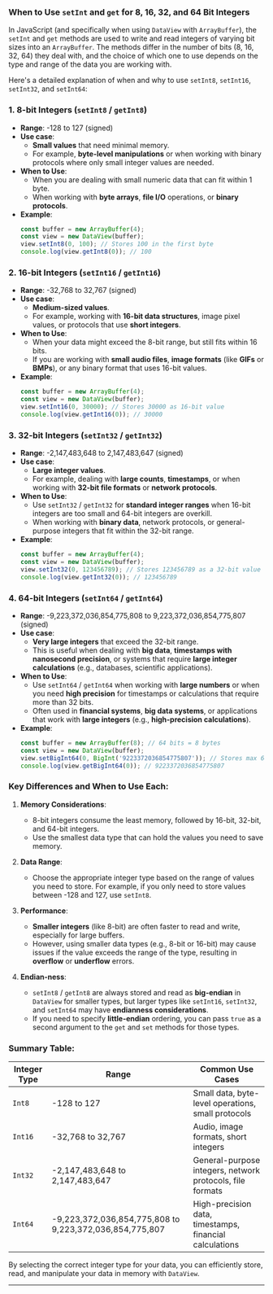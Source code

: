 ### When to Use `setInt` and `get` for 8, 16, 32, and 64 Bit Integers

In JavaScript (and specifically when using `DataView` with `ArrayBuffer`), the `setInt` and `get` methods are used to write and read integers of varying bit sizes into an `ArrayBuffer`. The methods differ in the number of bits (8, 16, 32, 64) they deal with, and the choice of which one to use depends on the type and range of the data you are working with.

Here's a detailed explanation of when and why to use `setInt8`, `setInt16`, `setInt32`, and `setInt64`:

### 1. **8-bit Integers (`setInt8` / `getInt8`)**

- **Range**: -128 to 127 (signed)
- **Use case**:
  - **Small values** that need minimal memory.
  - For example, **byte-level manipulations** or when working with binary protocols where only small integer values are needed.
- **When to Use**:
  - When you are dealing with small numeric data that can fit within 1 byte.
  - When working with **byte arrays**, **file I/O** operations, or **binary protocols**.
- **Example**:
  ```js
  const buffer = new ArrayBuffer(4);
  const view = new DataView(buffer);
  view.setInt8(0, 100); // Stores 100 in the first byte
  console.log(view.getInt8(0)); // 100
  ```

### 2. **16-bit Integers (`setInt16` / `getInt16`)**

- **Range**: -32,768 to 32,767 (signed)
- **Use case**:
  - **Medium-sized values**.
  - For example, working with **16-bit data structures**, image pixel values, or protocols that use **short integers**.
- **When to Use**:
  - When your data might exceed the 8-bit range, but still fits within 16 bits.
  - If you are working with **small audio files**, **image formats** (like **GIFs** or **BMPs**), or any binary format that uses 16-bit values.
- **Example**:
  ```js
  const buffer = new ArrayBuffer(4);
  const view = new DataView(buffer);
  view.setInt16(0, 30000); // Stores 30000 as 16-bit value
  console.log(view.getInt16(0)); // 30000
  ```

### 3. **32-bit Integers (`setInt32` / `getInt32`)**

- **Range**: -2,147,483,648 to 2,147,483,647 (signed)
- **Use case**:
  - **Large integer values**.
  - For example, dealing with **large counts**, **timestamps**, or when working with **32-bit file formats** or **network protocols**.
- **When to Use**:
  - Use `setInt32` / `getInt32` for **standard integer ranges** when 16-bit integers are too small and 64-bit integers are overkill.
  - When working with **binary data**, network protocols, or general-purpose integers that fit within the 32-bit range.
- **Example**:
  ```js
  const buffer = new ArrayBuffer(4);
  const view = new DataView(buffer);
  view.setInt32(0, 123456789); // Stores 123456789 as a 32-bit value
  console.log(view.getInt32(0)); // 123456789
  ```

### 4. **64-bit Integers (`setInt64` / `getInt64`)**

- **Range**: -9,223,372,036,854,775,808 to 9,223,372,036,854,775,807 (signed)
- **Use case**:
  - **Very large integers** that exceed the 32-bit range.
  - This is useful when dealing with **big data**, **timestamps with nanosecond precision**, or systems that require **large integer calculations** (e.g., databases, scientific applications).
- **When to Use**:
  - Use `setInt64` / `getInt64` when working with **large numbers** or when you need **high precision** for timestamps or calculations that require more than 32 bits.
  - Often used in **financial systems**, **big data systems**, or applications that work with **large integers** (e.g., **high-precision calculations**).
- **Example**:
  ```js
  const buffer = new ArrayBuffer(8); // 64 bits = 8 bytes
  const view = new DataView(buffer);
  view.setBigInt64(0, BigInt('9223372036854775807')); // Stores max 64-bit value
  console.log(view.getBigInt64(0)); // 9223372036854775807
  ```

### Key Differences and When to Use Each:

1. **Memory Considerations**:  
   - 8-bit integers consume the least memory, followed by 16-bit, 32-bit, and 64-bit integers.
   - Use the smallest data type that can hold the values you need to save memory.

2. **Data Range**:
   - Choose the appropriate integer type based on the range of values you need to store. For example, if you only need to store values between -128 and 127, use `setInt8`.

3. **Performance**:
   - **Smaller integers** (like 8-bit) are often faster to read and write, especially for large buffers.
   - However, using smaller data types (e.g., 8-bit or 16-bit) may cause issues if the value exceeds the range of the type, resulting in **overflow** or **underflow** errors.

4. **Endian-ness**:
   - `setInt8` / `getInt8` are always stored and read as **big-endian** in `DataView` for smaller types, but larger types like `setInt16`, `setInt32`, and `setInt64` may have **endianness considerations**.
   - If you need to specify **little-endian** ordering, you can pass `true` as a second argument to the `get` and `set` methods for those types.

### Summary Table:

| Integer Type  | Range                                   | Common Use Cases                                           |
|---------------|-----------------------------------------|------------------------------------------------------------|
| `Int8`        | -128 to 127                             | Small data, byte-level operations, small protocols         |
| `Int16`       | -32,768 to 32,767                       | Audio, image formats, short integers                       |
| `Int32`       | -2,147,483,648 to 2,147,483,647         | General-purpose integers, network protocols, file formats  |
| `Int64`       | -9,223,372,036,854,775,808 to 9,223,372,036,854,775,807 | High-precision data, timestamps, financial calculations |

By selecting the correct integer type for your data, you can efficiently store, read, and manipulate your data in memory with `DataView`.

---